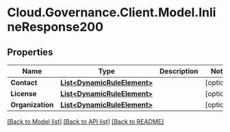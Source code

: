 # Cloud.Governance.Client.Model.InlineResponse200
## Properties

Name | Type | Description | Notes
------------ | ------------- | ------------- | -------------
**Contact** | [**List&lt;DynamicRuleElement&gt;**](DynamicRuleElement.md) |  | [optional] 
**License** | [**List&lt;DynamicRuleElement&gt;**](DynamicRuleElement.md) |  | [optional] 
**Organization** | [**List&lt;DynamicRuleElement&gt;**](DynamicRuleElement.md) |  | [optional] 

[[Back to Model list]](../README.md#documentation-for-models) [[Back to API list]](../README.md#documentation-for-api-endpoints) [[Back to README]](../README.md)

